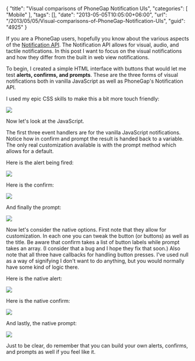 {
	"title": "Visual comparisons of PhoneGap Notification UIs",
	"categories": [
		"Mobile"
	],
	"tags": [],
	"date": "2013-05-05T10:05:00+06:00",
	"url": "/2013/05/05/Visual-comparisons-of-PhoneGap-Notification-UIs",
	"guid": "4925"
}

If you are a PhoneGap users,  hopefully you know about the various aspects of the <a href="http://docs.phonegap.com/en/2.7.0/cordova_notification_notification.md.html">Notification API</a>. The Notification API allows for visual, audio, and tactile notifications. In this post I want to focus on the visual notifications and how they differ from the built in web view notifications.
<!--more-->
To begin, I created a simple HTML interface with buttons that would let me test <strong>alerts, confirms, and prompts</strong>. These are the three forms of visual notifications both in vanilla JavaScript as well as PhoneGap's Notification API.

<script src="https://gist.github.com/cfjedimaster/5520779.js"></script>

I used my epic CSS skills to make this a bit more touch friendly:

<img src="http://www.raymondcamden.com/images/iOS Simulator Screen shot May 5, 2013 7.57.40 AM.png" />

Now let's look at the JavaScript.

<script src="https://gist.github.com/cfjedimaster/5520791.js"></script>

The first three event handlers are for the vanilla JavaScript notifications. Notice how in confirm and prompt the result is handed back to a variable. The only real customization available is with the prompt method which allows for a default.

Here is the alert being fired:

<img src="http://www.raymondcamden.com/images/iOS Simulator Screen shot May 5, 2013 7.57.45 AM.png" />

Here is the confirm:

<img src="http://www.raymondcamden.com/images/iOS Simulator Screen shot May 5, 2013 7.57.51 AM.png" />

And finally the prompt:

<img src="http://www.raymondcamden.com/images/iOS Simulator Screen shot May 5, 2013 7.57.56 AM.png" />

Now let's consider the native options. First note that they allow for customization. In each one you can tweak the button (or buttons) as well as the title. Be aware that confirm takes a list of button labels while prompt takes an array. (I consider that a bug and I hope they fix that soon.) Also note that all three have callbacks for handling button presses. I've used null as a way of signifying I don't want to do anything, but you would normally have some kind of logic there.

Here is the native alert:

<img src="http://www.raymondcamden.com/images/iOS Simulator Screen shot May 5, 2013 7.58.07 AM.png" />

Here is the native confirm:

<img src="http://www.raymondcamden.com/images/iOS Simulator Screen shot May 5, 2013 7.58.13 AM.png" />

And lastly, the native prompt:

<img src="http://www.raymondcamden.com/images/iOS Simulator Screen shot May 5, 2013 7.58.19 AM.png" />

Just to be clear, do remember that you can build your own alerts, confirms, and prompts as well if you feel like it.